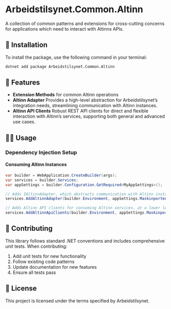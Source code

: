 # Arbeidstilsynet.Common.Altinn

A collection of common patterns and extensions for cross-cutting concerns for applications which need to interact with Altinns APIs.

## 📖 Installation

To install the package, use the following command in your terminal:

```bash
dotnet add package Arbeidstilsynet.Common.Altinn
```

## 🚀 Features

- **Extension Methods** for common Altinn operations
- **Altinn Adapter**  Provides a high-level abstraction for Arbeidstilsynet’s integration needs, streamlining communication with Altinn instances.
- **Altinn API Clients** Robust REST API clients for direct and flexible interaction with Altinn’s services, supporting both general and advanced use cases.

## 🧑‍💻 Usage

### Dependency Injection Setup

#### Consuming Altinn Instances

```csharp
var builder = WebApplication.CreateBuilder(args);
var services = builder.Services;
var appSettings = builder.Configuration.GetRequired<MyAppSettings>();

// Adds IAltinnAdapter, which abstracts communication with Altinn instances.
services.AddAltinnAdapter(builder.Environment, appSettings.MaskinportenConfiguration);

// Adds Altinn API clients for consuming Altinn services, at a lower level of abstraction than IAltinnAdapter
services.AddAltinnApiClients(builder.Environment, appSettings.MaskinportenConfiguration);

```

## 🤝 Contributing

This library follows standard .NET conventions and includes comprehensive unit tests. When contributing:

1. Add unit tests for new functionality
2. Follow existing code patterns
3. Update documentation for new features
4. Ensure all tests pass

## 📄 License

This project is licensed under the terms specified by Arbeidstilsynet.
